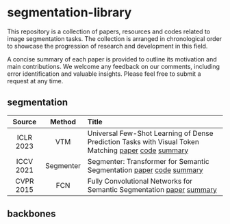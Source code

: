 # segmentation-library

This repository is a collection of papers, resources and codes related to image segmentation tasks. The collection is arranged in chronological order to showcase the progression of research and development in this field.

A concise summary of each paper is provided to outline its motivation and main contributions. We welcome any feedback on our comments, including error identification and valuable insights. Please feel free to submit a request at any time.

## segmentation

| Source | Method | Title |
|:------:|:------:|:----- |
| ICLR 2023 | VTM | Universal Few-Shot Learning of Dense Prediction Tasks with Visual Token Matching [paper](https://openreview.net/pdf?id=88nT0j5jAn) [code](https://github.com/GitGyun/visual_token_matching) [summary](https://github.com/lianzheng-research/segmentation-library/blob/main/2023/iclr-2023-vtm.md) | 
| ICCV 2021 | Segmenter | Segmenter: Transformer for Semantic Segmentation [paper](https://openaccess.thecvf.com/content/ICCV2021/papers/Strudel_Segmenter_Transformer_for_Semantic_Segmentation_ICCV_2021_paper.pdf) [code](https://github.com/rstrudel/segmenter) [summary](https://github.com/lianzheng-research/segmentation-library/blob/main/2021/iccv-2021-segmenter.md) | 
| CVPR 2015 | FCN | Fully Convolutional Networks for Semantic Segmentation [paper](https://openaccess.thecvf.com/content_cvpr_2015/papers/Long_Fully_Convolutional_Networks_2015_CVPR_paper.pdf) [summary](https://github.com/lianzheng-research/segmentation-library/blob/main/2015/cvpr-2015-fcn.md) |

## backbones









